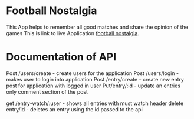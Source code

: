 # Football Nostalgia 
This App helps to remember all good matches and share the opinion of the games 
This is link to live Application [football nostalgia](http://example.com/).

# Documentation of  API

  Post  /users/create - create users for the application
  Post /users/login - makes user to login into application
  Post /entry/create - create new entry post for application with logged in user
  Put/entry/:id - update an entries only comment section of the post
  
 
  get /entry-watch/:user - shows all entries with must watch header 
  delete entry/id - deletes an entry using the id passed to the api
  
